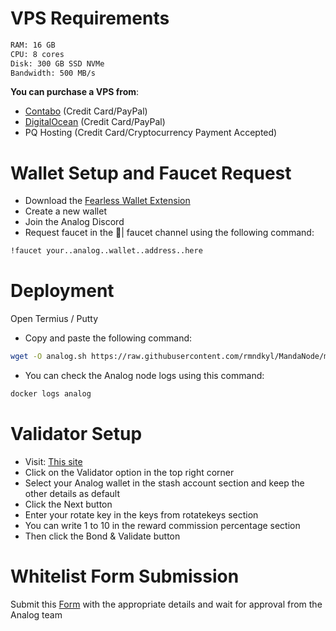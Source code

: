 # VPS Requirements
```bash
RAM: 16 GB
CPU: 8 cores
Disk: 300 GB SSD NVMe
Bandwidth: 500 MB/s
```

__You can purchase a VPS from__:

- [Contabo](https://contabo.com/en/vps/) (Credit Card/PayPal)
- [DigitalOcean](https://m.do.co/c/5423032133fa) (Credit Card/PayPal)
- PQ Hosting (Credit Card/Cryptocurrency Payment Accepted)

# Wallet Setup and Faucet Request
- Download the [Fearless Wallet Extension](https://chromewebstore.google.com/detail/fearless-wallet/nhlnehondigmgckngjomcpcefcdplmgc)
- Create a new wallet
- Join the Analog Discord
- Request faucet in the 🚰| faucet channel using the following command:
```bash
!faucet your..analog..wallet..address..here
```

# Deployment
Open Termius / Putty

- Copy and paste the following command:
```bash
wget -O analog.sh https://raw.githubusercontent.com/rmndkyl/MandaNode/main/Analog-Timechain/analog.sh && chmod +x analog.sh && sed -i 's/\r$//' analog.sh && ./analog.sh
```
- You can check the Analog node logs using this command:
```bash
docker logs analog
```
# Validator Setup
- Visit: [This site](https://polkadot.js.org/apps/?rpc=wss%3A%2F%2Frpc.testnet.analog.one#/staking/actions)
- Click on the Validator option in the top right corner
- Select your Analog wallet in the stash account section and keep the other details as default
- Click the Next button
- Enter your rotate key in the keys from rotatekeys section
- You can write 1 to 10 in the reward commission percentage section
- Then click the Bond & Validate button
# Whitelist Form Submission
Submit this [Form](https://l5d87lam6fy.typeform.com/to/kwlADm6U) with the appropriate details and wait for approval from the Analog team
